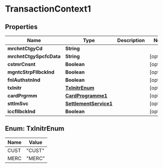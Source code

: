 

# TransactionContext1

## Properties

Name | Type | Description | Notes
------------ | ------------- | ------------- | -------------
**mrchntCtgyCd** | **String** |  | 
**mrchntCtgySpcfcData** | **String** |  |  [optional]
**cstmrCnsnt** | **Boolean** |  |  [optional]
**mgntcStrpFllbckInd** | **Boolean** |  |  [optional]
**fnlAuthstnInd** | **Boolean** |  |  [optional]
**txInitr** | [**TxInitrEnum**](#TxInitrEnum) |  |  [optional]
**cardPrgrmm** | [**CardProgramme1**](CardProgramme1.md) |  |  [optional]
**sttlmSvc** | [**SettlementService1**](SettlementService1.md) |  |  [optional]
**iccfllbckInd** | **Boolean** |  |  [optional]



## Enum: TxInitrEnum

Name | Value
---- | -----
CUST | &quot;CUST&quot;
MERC | &quot;MERC&quot;



